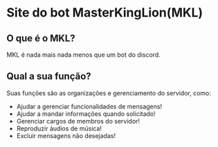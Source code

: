 # Site do bot MasterKingLion(MKL)

## O que é o MKL?

MKL é nada mais nada menos que um bot do discord.

## Qual a sua função? 

Suas funções são as organizações e gerenciamento do servidor, como:
- Ajudar a gerenciar funcionalidades de mensagens!
- Ajudar a mandar informações quando solicitado!
- Gerenciar cargos de membros do servidor!
- Reproduzir áudios de música!
- Excluir mensagens não desejadas! 
